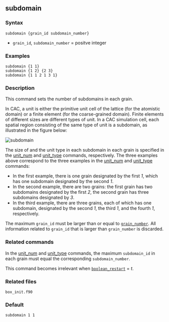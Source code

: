 ## subdomain

### Syntax

	subdomain {grain_id subdomain_number}

* `grain_id`, `subdomain_number` = positve integer

### Examples

	subdomain {1 1}
	subdomain {1 2} {2 3}
	subdomain {1 1 2 1 3 1}

### Description

This command sets the number of subdomains in each grain.

In CAC, a unit is either the primitive unit cell of the lattice (for the atomistic domain) or a finite element (for the coarse-grained domain). Finite elements of different sizes are different types of unit. In a CAC simulation cell, each spatial region consisting of the same type of unit is a subdomain, as illustrated in the figure below:

![subdomain](fig/subdomain.jpg)

The size of and the unit type in each subdomain in each grain is specified in the [unit_num](unit_num.md) and [unit_type](unit_type.md) commands, respectively. The three examples above correspond to the three examples in the [unit_num](unit_num.md) and [unit_type](unit_type.md) commands:

* In the first example, there is one grain designated by the first _1_, which has one subdomain designated by the second _1_.
* In the second example, there are two grains: the first grain has two subdomains designated by the first _2_, the second grain has three subdomains designated by _3_.
* In the third example, there are three grains, each of which has one subdomain, designated by the second _1_, the third _1_, and the fourth _1_, respectively.

The maximum `grain_id` must be larger than or equal to [`grain_number`](grain_num.md). All information related to `grain_id` that is larger than `grain_number` is discarded.

### Related commands

In the [unit_num](unit_num.md) and [unit_type](unit_type.md) commands, the maximum `subdomain_id` in each grain must equal the corresponding `subdomain_number`.

This command becomes irrelevant when [`boolean_restart`](restart.md) = _t_.

### Related files

`box_init.f90`

### Default

	subdomain 1 1
